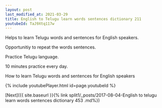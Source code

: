 ```yaml
---
layout: post
last_modified_at: 2021-03-29
title: English to Telugu learn words sentences dictionary 211 
youtubeId: TaJ9Xtq117w
---
```

 
 
Helps to learn Telugu words and sentences for English speakers.

Opportunitiy to repeat the words sentences. 

Practice Telugu language. 
 
10 minutes practice every day. 
 
How to learn Telugu words and sentences for English speakers 
 
{% include youtubePlayer.html id=page.youtubeId %}
 
 
[Next]({{ site.baseurl }}{% link  split1/_posts/2017-08-04-English to telugu learn words sentences dictionary 453 .md%})
 
